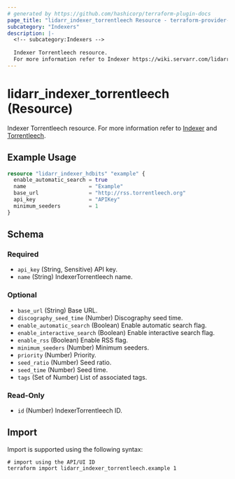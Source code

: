 ```yaml
---
# generated by https://github.com/hashicorp/terraform-plugin-docs
page_title: "lidarr_indexer_torrentleech Resource - terraform-provider-lidarr"
subcategory: "Indexers"
description: |-
  <!-- subcategory:Indexers -->
  
  Indexer Torrentleech resource.
  For more information refer to Indexer https://wiki.servarr.com/lidarr/settings#indexers and Torrentleech https://wiki.servarr.com/lidarr/supported#torrentleech.
---
```


# lidarr_indexer_torrentleech (Resource)

<!-- subcategory:Indexers -->
Indexer Torrentleech resource.
For more information refer to [Indexer](https://wiki.servarr.com/lidarr/settings#indexers) and [Torrentleech](https://wiki.servarr.com/lidarr/supported#torrentleech).

## Example Usage

```terraform
resource "lidarr_indexer_hdbits" "example" {
  enable_automatic_search = true
  name                    = "Example"
  base_url                = "http://rss.torrentleech.org"
  api_key                 = "APIKey"
  minimum_seeders         = 1
}
```

<!-- schema generated by tfplugindocs -->
## Schema

### Required

- `api_key` (String, Sensitive) API key.
- `name` (String) IndexerTorrentleech name.

### Optional

- `base_url` (String) Base URL.
- `discography_seed_time` (Number) Discography seed time.
- `enable_automatic_search` (Boolean) Enable automatic search flag.
- `enable_interactive_search` (Boolean) Enable interactive search flag.
- `enable_rss` (Boolean) Enable RSS flag.
- `minimum_seeders` (Number) Minimum seeders.
- `priority` (Number) Priority.
- `seed_ratio` (Number) Seed ratio.
- `seed_time` (Number) Seed time.
- `tags` (Set of Number) List of associated tags.

### Read-Only

- `id` (Number) IndexerTorrentleech ID.

## Import

Import is supported using the following syntax:

```shell
# import using the API/UI ID
terraform import lidarr_indexer_torrentleech.example 1
```

